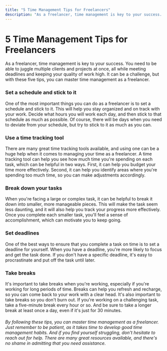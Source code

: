 ```yaml
---
title: "5 Time Management Tips for Freelancers"
description: "As a freelancer, time management is key to your success. You need to be able to juggle multiple clients and projects at once, all while meeting deadlines and keeping your quality of work high. It can be a challenge, but with these five tips, you can master time management as a freelancer."
---
```


# 5 Time Management Tips for Freelancers

As a freelancer, time management is key to your success. You need to be able to juggle multiple clients and projects at once, all while meeting deadlines and keeping your quality of work high. It can be a challenge, but with these five tips, you can master time management as a freelancer.

### Set a schedule and stick to it

One of the most important things you can do as a freelancer is to set a schedule and stick to it. This will help you stay organized and on track with your work. Decide what hours you will work each day, and then stick to that schedule as much as possible. Of course, there will be days when you need to deviate from your schedule, but try to stick to it as much as you can.

### Use a time tracking tool

There are many great time tracking tools available, and using one can be a huge help when it comes to managing your time as a freelancer. A time tracking tool can help you see how much time you're spending on each task, which can be helpful in two ways. First, it can help you budget your time more effectively. Second, it can help you identify areas where you're spending too much time, so you can make adjustments accordingly.

### Break down your tasks

When you're facing a large or complex task, it can be helpful to break it down into smaller, more manageable pieces. This will make the task seem less daunting, and it will also help you track your progress more effectively. Once you complete each smaller task, you'll feel a sense of accomplishment, which can motivate you to keep going.

### Set deadlines

One of the best ways to ensure that you complete a task on time is to set a deadline for yourself. When you have a deadline, you're more likely to focus and get the task done. If you don't have a specific deadline, it's easy to procrastinate and put off the task until later.

### Take breaks

It's important to take breaks when you're working, especially if you're working for long periods of time. Breaks can help you refresh and recharge, so you can come back to your work with a clear head. It's also important to take breaks so you don't burn out. If you're working on a challenging task, take a five-minute break every hour or so. And be sure to take a longer break at least once a day, even if it's just for 30 minutes.

###### By following these tips, you can master time management as a freelancer. Just remember to be patient, as it takes time to develop good time management habits. And if you find yourself struggling, don't hesitate to reach out for help. There are many great resources available, and there's no shame in admitting that you need assistance.
